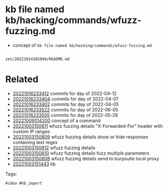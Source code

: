 # kb file named kb/hacking/commands/wfuzz-fuzzing.md

- concept of `kb file named kb/hacking/commands/wfuzz-fuzzing.md`

```
```

` zet/20221014185849/README.md `

# Related

- [20221016233412](/zet/20221016233412/README.md) commits for day of 2022-04-12
- [20221016233404](/zet/20221016233404/README.md) commits for day of 2022-04-07
- [20221016233402](/zet/20221016233402/README.md) commits for day of 2022-04-05
- [20221016233522](/zet/20221016233522/README.md) commits for day of 2022-06-05
- [20221016233505](/zet/20221016233505/README.md) commits for day of 2022-05-26
- [20221009014200](/zet/20221009014200/README.md) concept of a command
- [20221003150811](/zet/20221003150811/README.md) wfuzz fuzzing details "X-Forwarded-For" header with custom IP ranges
- [20221003150809](/zet/20221003150809/README.md) wfuzz fuzzing details show or hide responses containing text regex
- [20221003150812](/zet/20221003150812/README.md) wfuzz fuzzing details
- [20221003150810](/zet/20221003150810/README.md) wfuzz fuzzing details fuzz multiple parameters
- [20221003150808](/zet/20221003150808/README.md) wfuzz fuzzing details send to burpsuite local proxy
- [20221003151443](/zet/20221003151443/README.md) kb

Tags:

    #idea #kb_import
